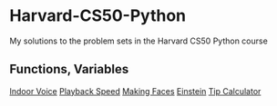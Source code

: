 # Harvard-CS50-Python
My solutions to the problem sets in the Harvard CS50 Python course

## Functions, Variables
[Indoor Voice](https://github.com/code50/155917286/blob/24c764a7927bb852587db010302ae2652f44972a/indoor)
[Playback Speed](https://github.com/code50/155917286/blob/24c764a7927bb852587db010302ae2652f44972a/playback)
[Making Faces](https://github.com/code50/155917286/blob/24c764a7927bb852587db010302ae2652f44972a/faces)
[Einstein](https://github.com/code50/155917286/blob/24c764a7927bb852587db010302ae2652f44972a/einstein)
[Tip Calculator]([🙁](https://github.com/code50/155917286/blob/24c764a7927bb852587db010302ae2652f44972a/tip))
